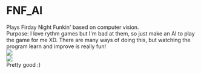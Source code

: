 # FNF_AI
Plays Firday Night Funkin' based on computer vision.<br/>
Purpose: I love rythm games but I'm bad at them, so just make an AI to play the game for me XD. There are many ways of doing this, but watching the program learn and improve is really fun!<br/>
<img src="./demo/0.gif"><br/>
<img src="./demo/1.gif"><br/>
Pretty good :)<br/>